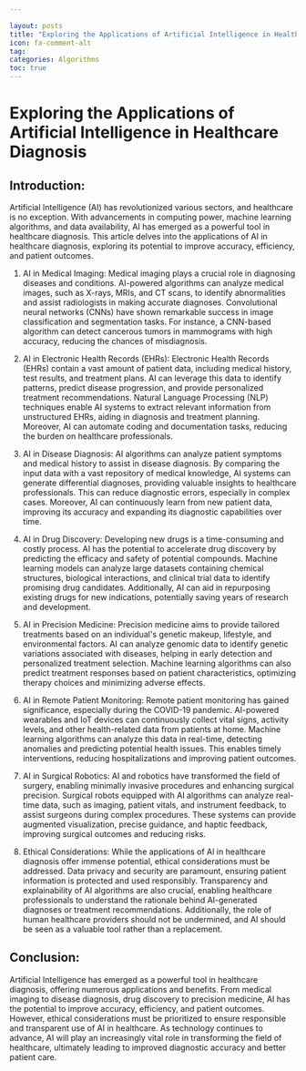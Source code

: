 ```yaml
---

layout: posts
title: "Exploring the Applications of Artificial Intelligence in Healthcare Diagnosis"
icon: fa-comment-alt
tag:      
categories: Algorithms
toc: true
---
```




# Exploring the Applications of Artificial Intelligence in Healthcare Diagnosis

## Introduction:
Artificial Intelligence (AI) has revolutionized various sectors, and healthcare is no exception. With advancements in computing power, machine learning algorithms, and data availability, AI has emerged as a powerful tool in healthcare diagnosis. This article delves into the applications of AI in healthcare diagnosis, exploring its potential to improve accuracy, efficiency, and patient outcomes.

1. AI in Medical Imaging:
Medical imaging plays a crucial role in diagnosing diseases and conditions. AI-powered algorithms can analyze medical images, such as X-rays, MRIs, and CT scans, to identify abnormalities and assist radiologists in making accurate diagnoses. Convolutional neural networks (CNNs) have shown remarkable success in image classification and segmentation tasks. For instance, a CNN-based algorithm can detect cancerous tumors in mammograms with high accuracy, reducing the chances of misdiagnosis.

2. AI in Electronic Health Records (EHRs):
Electronic Health Records (EHRs) contain a vast amount of patient data, including medical history, test results, and treatment plans. AI can leverage this data to identify patterns, predict disease progression, and provide personalized treatment recommendations. Natural Language Processing (NLP) techniques enable AI systems to extract relevant information from unstructured EHRs, aiding in diagnosis and treatment planning. Moreover, AI can automate coding and documentation tasks, reducing the burden on healthcare professionals.

3. AI in Disease Diagnosis:
AI algorithms can analyze patient symptoms and medical history to assist in disease diagnosis. By comparing the input data with a vast repository of medical knowledge, AI systems can generate differential diagnoses, providing valuable insights to healthcare professionals. This can reduce diagnostic errors, especially in complex cases. Moreover, AI can continuously learn from new patient data, improving its accuracy and expanding its diagnostic capabilities over time.

4. AI in Drug Discovery:
Developing new drugs is a time-consuming and costly process. AI has the potential to accelerate drug discovery by predicting the efficacy and safety of potential compounds. Machine learning models can analyze large datasets containing chemical structures, biological interactions, and clinical trial data to identify promising drug candidates. Additionally, AI can aid in repurposing existing drugs for new indications, potentially saving years of research and development.

5. AI in Precision Medicine:
Precision medicine aims to provide tailored treatments based on an individual's genetic makeup, lifestyle, and environmental factors. AI can analyze genomic data to identify genetic variations associated with diseases, helping in early detection and personalized treatment selection. Machine learning algorithms can also predict treatment responses based on patient characteristics, optimizing therapy choices and minimizing adverse effects.

6. AI in Remote Patient Monitoring:
Remote patient monitoring has gained significance, especially during the COVID-19 pandemic. AI-powered wearables and IoT devices can continuously collect vital signs, activity levels, and other health-related data from patients at home. Machine learning algorithms can analyze this data in real-time, detecting anomalies and predicting potential health issues. This enables timely interventions, reducing hospitalizations and improving patient outcomes.

7. AI in Surgical Robotics:
AI and robotics have transformed the field of surgery, enabling minimally invasive procedures and enhancing surgical precision. Surgical robots equipped with AI algorithms can analyze real-time data, such as imaging, patient vitals, and instrument feedback, to assist surgeons during complex procedures. These systems can provide augmented visualization, precise guidance, and haptic feedback, improving surgical outcomes and reducing risks.

8. Ethical Considerations:
While the applications of AI in healthcare diagnosis offer immense potential, ethical considerations must be addressed. Data privacy and security are paramount, ensuring patient information is protected and used responsibly. Transparency and explainability of AI algorithms are also crucial, enabling healthcare professionals to understand the rationale behind AI-generated diagnoses or treatment recommendations. Additionally, the role of human healthcare providers should not be undermined, and AI should be seen as a valuable tool rather than a replacement.

## Conclusion:
Artificial Intelligence has emerged as a powerful tool in healthcare diagnosis, offering numerous applications and benefits. From medical imaging to disease diagnosis, drug discovery to precision medicine, AI has the potential to improve accuracy, efficiency, and patient outcomes. However, ethical considerations must be prioritized to ensure responsible and transparent use of AI in healthcare. As technology continues to advance, AI will play an increasingly vital role in transforming the field of healthcare, ultimately leading to improved diagnostic accuracy and better patient care.